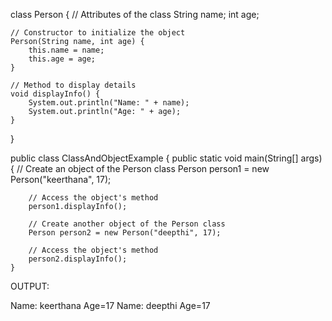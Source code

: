 class Person {
    // Attributes of the class
    String name;
    int age;

    // Constructor to initialize the object
    Person(String name, int age) {
        this.name = name;
        this.age = age;
    }

    // Method to display details
    void displayInfo() {
        System.out.println("Name: " + name);
        System.out.println("Age: " + age);
    }
}

public class ClassAndObjectExample {
    public static void main(String[] args) {
        // Create an object of the Person class
        Person person1 = new Person("keerthana", 17);

        // Access the object's method
        person1.displayInfo();

        // Create another object of the Person class
        Person person2 = new Person("deepthi", 17);

        // Access the object's method
        person2.displayInfo();
    }


OUTPUT:

Name: keerthana
Age=17
Name: deepthi
Age=17
